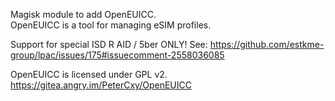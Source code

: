 Magisk module to add OpenEUICC.  
OpenEUICC is a tool for managing eSIM profiles.

Support for special ISD R AID / 5ber ONLY!
See: https://github.com/estkme-group/lpac/issues/175#issuecomment-2558036085

OpenEUICC is licensed under GPL v2.  
https://gitea.angry.im/PeterCxy/OpenEUICC